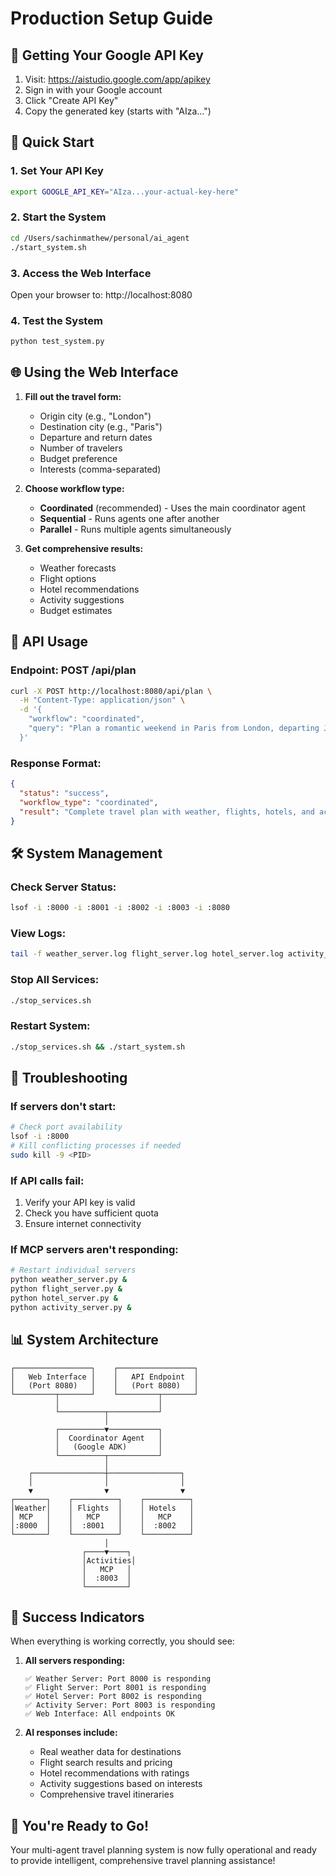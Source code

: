 # Production Setup Guide

## 🔑 Getting Your Google API Key

1. Visit: https://aistudio.google.com/app/apikey
2. Sign in with your Google account
3. Click "Create API Key"
4. Copy the generated key (starts with "AIza...")

## 🚀 Quick Start

### 1. Set Your API Key
```bash
export GOOGLE_API_KEY="AIza...your-actual-key-here"
```

### 2. Start the System
```bash
cd /Users/sachinmathew/personal/ai_agent
./start_system.sh
```

### 3. Access the Web Interface
Open your browser to: http://localhost:8080

### 4. Test the System
```bash
python test_system.py
```

## 🌐 Using the Web Interface

1. **Fill out the travel form:**
   - Origin city (e.g., "London")
   - Destination city (e.g., "Paris")
   - Departure and return dates
   - Number of travelers
   - Budget preference
   - Interests (comma-separated)

2. **Choose workflow type:**
   - **Coordinated** (recommended) - Uses the main coordinator agent
   - **Sequential** - Runs agents one after another
   - **Parallel** - Runs multiple agents simultaneously

3. **Get comprehensive results:**
   - Weather forecasts
   - Flight options
   - Hotel recommendations
   - Activity suggestions
   - Budget estimates

## 📡 API Usage

### Endpoint: POST /api/plan

```bash
curl -X POST http://localhost:8080/api/plan \
  -H "Content-Type: application/json" \
  -d '{
    "workflow": "coordinated",
    "query": "Plan a romantic weekend in Paris from London, departing July 15th 2025"
  }'
```

### Response Format:
```json
{
  "status": "success",
  "workflow_type": "coordinated",
  "result": "Complete travel plan with weather, flights, hotels, and activities..."
}
```

## 🛠️ System Management

### Check Server Status:
```bash
lsof -i :8000 -i :8001 -i :8002 -i :8003 -i :8080
```

### View Logs:
```bash
tail -f weather_server.log flight_server.log hotel_server.log activity_server.log
```

### Stop All Services:
```bash
./stop_services.sh
```

### Restart System:
```bash
./stop_services.sh && ./start_system.sh
```

## 🔧 Troubleshooting

### If servers don't start:
```bash
# Check port availability
lsof -i :8000
# Kill conflicting processes if needed
sudo kill -9 <PID>
```

### If API calls fail:
1. Verify your API key is valid
2. Check you have sufficient quota
3. Ensure internet connectivity

### If MCP servers aren't responding:
```bash
# Restart individual servers
python weather_server.py &
python flight_server.py &
python hotel_server.py &
python activity_server.py &
```

## 📊 System Architecture

```
┌─────────────────┐    ┌─────────────────┐
│   Web Interface │    │   API Endpoint  │
│   (Port 8080)   │    │   (Port 8080)   │
└─────────┬───────┘    └─────────┬───────┘
          │                      │
          └──────────┬───────────┘
                     │
          ┌──────────▼───────────┐
          │  Coordinator Agent   │
          │   (Google ADK)       │
          └──────────┬───────────┘
                     │
    ┌────────────────┼────────────────┐
    │                │                │
    ▼                ▼                ▼
┌───────┐    ┌──────────┐    ┌──────────┐
│Weather│    │ Flights  │    │ Hotels   │
│ MCP   │    │   MCP    │    │   MCP    │
│:8000  │    │  :8001   │    │  :8002   │
└───────┘    └──────────┘    └──────────┘
                     │
                ┌────▼────┐
                │Activities│
                │   MCP   │
                │  :8003  │
                └─────────┘
```

## 🎯 Success Indicators

When everything is working correctly, you should see:

1. **All servers responding:**
   ```
   ✅ Weather Server: Port 8000 is responding
   ✅ Flight Server: Port 8001 is responding  
   ✅ Hotel Server: Port 8002 is responding
   ✅ Activity Server: Port 8003 is responding
   ✅ Web Interface: All endpoints OK
   ```

2. **AI responses include:**
   - Real weather data for destinations
   - Flight search results and pricing
   - Hotel recommendations with ratings
   - Activity suggestions based on interests
   - Comprehensive travel itineraries

## 🚀 You're Ready to Go!

Your multi-agent travel planning system is now fully operational and ready to provide intelligent, comprehensive travel planning assistance!
